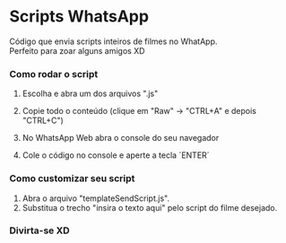 # Scripts WhatsApp

<p>Código que envia scripts inteiros de filmes no WhatApp.</br>
Perfeito para zoar alguns amigos XD</p>

### Como rodar o script

1. Escolha e abra um dos arquivos ".js"

2. Copie todo o conteúdo (clique em "Raw" -> "CTRL+A" e depois "CTRL+C")

3. No WhatsApp Web abra o console do seu navegador

4. Cole o código no console e aperte a tecla ´ENTER´

### Como customizar seu script

1. Abra o arquivo "templateSendScript.js".
2. Substitua o trecho "insira o texto aqui" pelo script do filme desejado.

### Divirta-se XD
